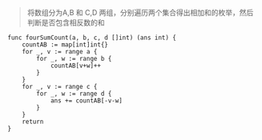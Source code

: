 > 将数组分为A,B 和 C,D 两组，分别遍历两个集合得出相加和的枚举，然后判断是否包含相反数的和
``` golang
func fourSumCount(a, b, c, d []int) (ans int) {
    countAB := map[int]int{}
    for _, v := range a {
        for _, w := range b {
            countAB[v+w]++
        }
    }
    for _, v := range c {
        for _, w := range d {
            ans += countAB[-v-w]
        }
    }
    return
}
```
